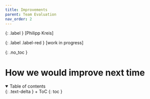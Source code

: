 ```yaml
---
title: Improvements
parent: Team Evaluation
nav_order: 2
---
```


{: .label }
[Philipp Kreis]

{: .label .label-red }
[work in progress]

{: .no_toc }
# How we would improve next time

<details open markdown="block">
{: .text-delta }
<summary>Table of contents</summary>
+ ToC
{: toc }
</details>
